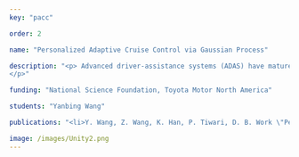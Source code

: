 ```yaml
---
key: "pacc"

order: 2

name: "Personalized Adaptive Cruise Control via Gaussian Process"

description: "<p> Advanced driver-assistance systems (ADAS) have matured over the past few decades with the dedication to enhance user experience and gain a wider market penetration. However, personalization components, as a mean to make the current technologies more acceptable and trustworthy for users, have been gaining momentum only very recently. In my recent work with Toyota InfoTech Labs, we aim to learn personalized longitudinal driving behaviors via a Gaussian Process (GP) model. The proposed method learns from individual driver’s naturalistic car-following behavior, and outputs a desired acceleration profile that suits the user’s preference. The learned model, together with a predictive safety filter that prevents rear-end collision, is used as a personalized adaptive cruise control (PACC) system.
</p>"

funding: "National Science Foundation, Toyota Motor North America"

students: "Yanbing Wang"

publications: "<li>Y. Wang, Z. Wang, K. Han, P. Tiwari, D. B. Work \"Personalized Adaptive Cruise Control via Gaussian Process Regression.\" Submitted to <em>IEEE Transactions on Intelligent Transportation Systems, </em>2021</li>"

image: /images/Unity2.png
---
```

